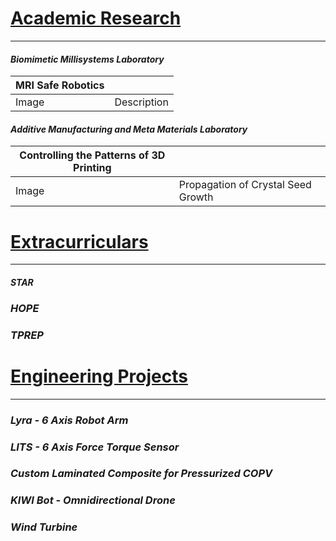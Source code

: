 # <ins>Academic Research</ins>
---
#### _Biomimetic Millisystems Laboratory_

| MRI Safe Robotics |   |
| ------------- | ------------- |
| Image  | Description  |




#### _Additive Manufacturing and Meta Materials Laboratory_

| Controlling the Patterns of 3D Printing |                                    |
| ------------- | ------------- |
| Image  | Propagation of Crystal Seed Growth  |




# <ins>Extracurriculars</ins>
---
#### _STAR_
### _HOPE_
### _TPREP_

# <ins>Engineering Projects</ins>
---
### _Lyra - 6 Axis Robot Arm_
### _LITS - 6 Axis Force Torque Sensor_
### _Custom Laminated Composite for Pressurized COPV_
### _KIWI Bot - Omnidirectional Drone_
### _Wind Turbine_

